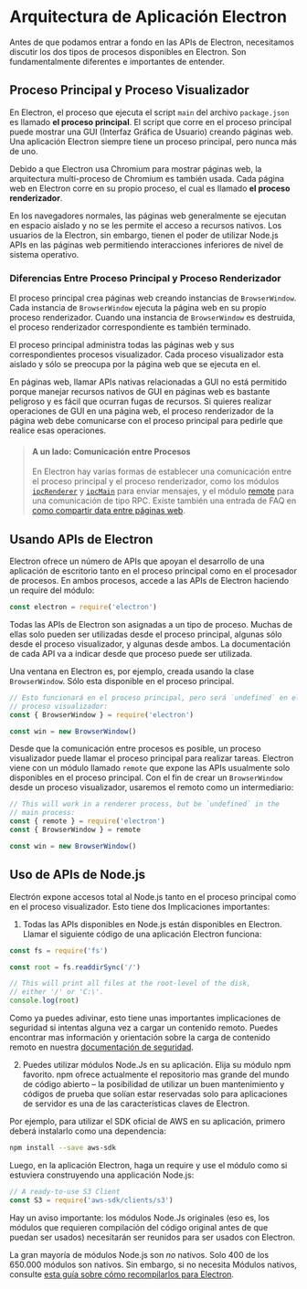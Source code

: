# Arquitectura de Aplicación Electron

Antes de que podamos entrar a fondo en las APIs de Electron, necesitamos discutir los dos tipos de procesos disponibles en Electron. Son fundamentalmente diferentes e importantes de entender.

## Proceso Principal y Proceso Visualizador

En Electron, el proceso que ejecuta el script `main` del archivo `package.json` es llamado **el proceso principal**. El script que corre en el proceso principal puede mostrar una GUI (Interfaz Gráfica de Usuario) creando páginas web. Una aplicación Electron siempre tiene un proceso principal, pero nunca más de uno.

Debido a que Electron usa Chromium para mostrar páginas web, la arquitectura multi-proceso de Chromium es también usada. Cada página web en Electron corre en su propio proceso, el cual es llamado **el proceso renderizador**.

En los navegadores normales, las páginas web generalmente se ejecutan en espacio aislado y no se les permite el acceso a recursos nativos. Los usuarios de la Electron, sin embargo, tienen el poder de utilizar Node.js APIs en las páginas web permitiendo interacciones inferiores de nivel de sistema operativo.

### Diferencias Entre Proceso Principal y Proceso Renderizador

El proceso principal crea páginas web creando instancias de `BrowserWindow`. Cada instancia de `BrowserWindow` ejecuta la página web en su propio proceso renderizador. Cuando una instancia de `BrowserWindow` es destruida, el proceso renderizador correspondiente es también terminado.

El proceso principal administra todas las páginas web y sus correspondientes procesos visualizador. Cada proceso visualizador esta aislado y sólo se preocupa por la página web que se ejecuta en el.

En páginas web, llamar APIs nativas relacionadas a GUI no está permitido porque manejar recursos nativos de GUI en páginas web es bastante peligroso y es fácil que ocurran fugas de recursos. Si quieres realizar operaciones de GUI en una página web, el proceso renderizador de la página web debe comunicarse con el proceso principal para pedirle que realice esas operaciones.

> #### A un lado: Comunicación entre Procesos
> 
> En Electron hay varias formas de establecer una comunicación entre el proceso principal y el proceso renderizador, como los módulos [`ipcRenderer`](../api/ipc-renderer.md) y [`ipcMain`](../api/ipc-main.md) para enviar mensajes, y el módulo [remote](../api/remote.md) para una comunicación de tipo RPC. Existe también una entrada de FAQ en [como compartir data entre páginas web](../faq.md#how-to-share-data-between-web-pages).

## Usando APIs de Electron

Electron ofrece un número de APIs que apoyan el desarrollo de una aplicación de escritorio tanto en el proceso principal como en el procesador de procesos. En ambos procesos, accede a las APIs de Electron haciendo un require del módulo:

```javascript
const electron = require('electron')
```

Todas las APIs de Electron son asignadas a un tipo de proceso. Muchas de ellas solo pueden ser utilizadas desde el proceso principal, algunas sólo desde el proceso visualizador, y algunas desde ambos. La documentación de cada API va a indicar desde que proceso puede ser utilizada.

Una ventana en Electron es, por ejemplo, creada usando la clase `BrowserWindow`. Sólo esta disponible en el proceso principal.

```javascript
// Esto funcionará en el proceso principal, pero será `undefined` en el
// proceso visualizador:
const { BrowserWindow } = require('electron')

const win = new BrowserWindow()
```

Desde que la comunicación entre procesos es posible, un proceso visualizador puede llamar el proceso principal para realizar tareas. Electron viene con un módulo llamado `remote` que expone las APIs usualmente solo disponibles en el proceso principal. Con el fin de crear un `BrowserWindow` desde un proceso visualizador, usaremos el remoto como un intermediario:

```javascript
// This will work in a renderer process, but be `undefined` in the
// main process:
const { remote } = require('electron')
const { BrowserWindow } = remote

const win = new BrowserWindow()
```

## Uso de APIs de Node.js

Electrón expone accesos total al Node.js tanto en el proceso principal como en el proceso visualizador. Esto tiene dos Implicaciones importantes:

1) Todas las APIs disponibles en Node.js están disponibles en Electron. Llamar el siguiente código de una aplicación Electron funciona:

```javascript
const fs = require('fs')

const root = fs.readdirSync('/')

// This will print all files at the root-level of the disk,
// either '/' or 'C:\'.
console.log(root)
```

Como ya puedes adivinar, esto tiene unas importantes implicaciones de seguridad si intentas alguna vez a cargar un contenido remoto. Puedes encontrar mas información y orientación sobre la carga de contenido remoto en nuestra [documentación de seguridad](./security.md).

2) Puedes utilizar módulos Node.Js en su aplicación. Elija su módulo npm favorito. npm ofrece actualmente el repositorio mas grande del mundo de código abierto – la posibilidad de utilizar un buen mantenimiento y códigos de prueba que solían estar reservadas solo para aplicaciones de servidor es una de las características claves de Electron.

Por ejemplo, para utilizar el SDK oficial de AWS en su aplicación, primero deberá instalarlo como una dependencia:

```sh
npm install --save aws-sdk
```

Luego, en la aplicación Electron, haga un require y use el módulo como si estuviera construyendo una applicación Node.js:

```javascript
// A ready-to-use S3 Client
const S3 = require('aws-sdk/clients/s3')
```

Hay un aviso importante: los módulos Node.Js originales (eso es, los módulos que requieren compilación del código original antes de que puedan ser usados) necesitarán ser reunidos para ser usados con Electron.

La gran mayoría de módulos Node.js son *no* nativos. Solo 400 de los 650.000 módulos son nativos. Sin embargo, si no necesita Módulos nativos, consulte [esta guía sobre cómo recompilarlos para Electron](./using-native-node-modules.md).